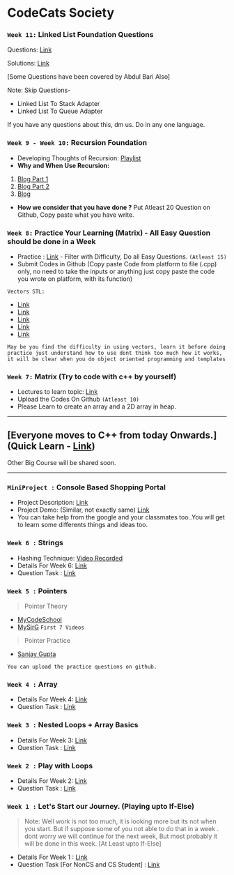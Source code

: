 # CodeCats Society

### `Week 11:` Linked List Foundation Questions
Questions: [Link](https://www.pepcoding.com/resources/online-java-foundation/linked-lists)

Solutions: [Link](https://www.pepcoding.com/resources/online-java-foundation/linked-lists)

[Some Questions have been covered by Abdul Bari Also]

Note: Skip Questions-
-  Linked List To Stack Adapter 
-  Linked List To Queue Adapter

If you have any questions about this, dm us.
Do in any one language.

### `Week 9 - Week 10:` Recursion Foundation
- Developing Thoughts of Recursion: [Playlist](https://www.youtube.com/watch?v=5Q5ed7PWJ8I&list=PL-Jc9J83PIiFxaBahjslhBD1LiJAV7nKs)
- **Why and When Use Recursion:**
 1. [Blog Part 1](https://www.topcoder.com/community/data-science/data-science-tutorials/an-introduction-to-recursion-part-1/)
 2. [Blog Part 2](https://www.topcoder.com/community/data-science/data-science-tutorials/an-introduction-to-recursion-part-2/)
 3. [Blog](https://www.byte-by-byte.com/recursion/)
- **How we consider that you have done ?**
Put Atleast 20 Question on Github, Copy paste what you have write.
 
### `Week 8:` Practice Your Learning (Matrix) - All Easy Question should be done in a Week

- Practice : [Link](https://leetcode.com/tag/matrix/) - Filter with Difficulty, Do all Easy Questions. `(Atleast 15)`
- Submit Codes in Github (Copy paste Code from platform to file (.cpp) only, no need to take the inputs or anything just copy paste the code you wrote on platform, with its function)

`Vectors STL:`
- [Link](https://youtu.be/R5BEcvTVZj0)
- [Link](https://youtu.be/udExMlaR_nA)
- [Link](https://youtu.be/ytyOI1RkZ24)
- [Link](https://youtu.be/4EDbe3lhHOM)
- [Link](https://youtu.be/xiXMmOSDX3U)

`May be you find the difficulty in using vectors, learn it before doing practice just understand how to use dont think too much how it works, it will be clear when you do object oriented programming and templates`

### `Week 7:` Matrix (Try to code with c++ by yourself)
- Lectures to learn topic: [Link](https://www.youtube.com/watch?v=aN9zP9M_FZ8&list=PL-Jc9J83PIiFkOETg2Ybq-FMuJjkZSGeH)
- Upload the Codes On Github `(Atleast 10)`
- Please Learn to create an array and a 2D array in heap.

----
## [Everyone moves to C++ from today Onwards.] (Quick Learn - [Link](https://www.youtube.com/watch?v=lHJcLLsre70&list=PLauivoElc3gh48CgP4cQPrC1wrpAqY9cf&index=1))
Other Big Course will be shared soon.

----

### `MiniProject :` Console Based Shopping Portal
- Project Description: [Link](https://docs.google.com/document/d/1X_DNL8rQ0zs6bZuVRmJGXP87zEX2vtt2o5Z6sy_T8cE/edit?usp=sharing)
- Project Demo: (Similar, not exactly same) [Link](https://drive.google.com/file/d/1VzF5xUeVvLrFJe5uwnitE3YicqJqo5rV/view?usp=sharing)
- You can take help from the google and your classmates too..You will get to learn some differents things and ideas too.

### `Week 6 :` Strings
- Hashing Technique: [Video Recorded](https://drive.google.com/file/d/11T3LGpHtF9994Ml_3oozHmHL48_EUMWb/view?usp=drivesdk)
- Details For Week 6: [Link](https://docs.google.com/document/d/12-EyxkyJlHlRVpfNPA3O7n3V0CsOF8BDjbU_kVLF3mI/edit?usp=sharing)
- Question Task : [Link](https://docs.google.com/document/d/1_96_zTzqLeP954PRgBrqcYN8dfLNMMIgaupLvLVz5mw/edit?usp=sharing)

### `Week 5 :` Pointers

> Pointer Theory

- [MyCodeSchool](https://www.youtube.com/watch?v=h-HBipu_1P0&list=PL2_aWCzGMAwLZp6LMUKI3cc7pgGsasm2_&index=1)
- [MySirG](https://www.youtube.com/watch?v=d26HpQ2DKUo&list=PLgD2pQFJFJ1QWQQcYoWZ4R6plGXi6d8TT) `First 7 Videos`

> Pointer Practice

- [Sanjay Gupta](https://www.youtube.com/watch?v=KIx_XZ0WuBY&list=PL-gW8Fj5TGrrthd1Djj7V72bDHnF0psKr)

`You can upload the practice questions on github.`

### `Week 4 :` Array

- Details For Week 4: [Link](https://docs.google.com/document/d/1irz5dOBmX8bOVzY8tdDtJAkgli40OTwy8Ez7BjzuB7I/edit?usp=sharing)
- Question Task : [Link](https://docs.google.com/document/d/1IPNEGJdJ4FRfpmtb_P74_qjkj7_SenoZBisuB_Vwj8o/edit?usp=sharing)

### `Week 3 :` Nested Loops + Array Basics

- Details For Week 3: [Link](https://docs.google.com/document/d/1wpa9zNu_7sBwjMJf123hIzPWiUE8ueXrvn8PAKnfMTE/edit?usp=sharing)
- Question Task : [Link](https://docs.google.com/document/d/1dnjlaFyg1ztuzdTniGWws6XkTqQSy7hP8ze7R6MdEts/edit?usp=sharing)
 
### `Week 2 :` Play with Loops

- Details For Week 2: [Link](https://docs.google.com/document/d/1hqyql50D_1d-JlDg2pSyeEk9FvCiDxINcNSTcD8f5as/edit?usp=sharing)
- Question Task : [Link](https://docs.google.com/document/d/1FVWMuI9TOTff8hRy08YREA9grtJf9PG7n41ekfVnBOM/edit?usp=sharing)

### `Week 1 :` Let's Start our Journey. (Playing upto If-Else)
> Note:
  Well work is not too much, it is looking more but its not when you start. But if suppose some  of you not able to do that in a week . dont worry we will continue for the next week, But most probably it will be done in this week. [At Least upto If-Else]
  
- Details For Week 1 : [Link](https://docs.google.com/document/d/1ALtuZ3tvvjO5LAI4CpJESLmZYHvrbhtyqQhZBW-LvS4/edit?usp=sharing)
- Question Task [For NonCS and CS Student] : [Link](https://docs.google.com/document/d/1J71t8xqOoSuS62cSpJRwsvsDHj9kKWHjGnxfgjQMxo8/edit?usp=sharing)
